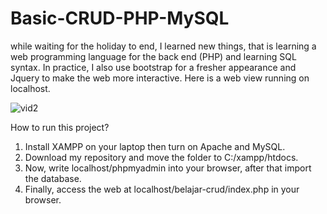 # Basic-CRUD-PHP-MySQL
while waiting for the holiday to end, I learned new things, that is learning a web programming language for the back end (PHP) and learning SQL syntax. In practice, I also use bootstrap for a fresher appearance and Jquery to make the web more interactive. Here is a web view running on localhost.

![vid2](https://user-images.githubusercontent.com/66185022/105703821-c6a63f00-5f48-11eb-81d2-eee4b805243b.gif)

How to run this project?
1. Install XAMPP on your laptop then turn on Apache and MySQL.
2. Download my repository and move the folder to C:/xampp/htdocs.
3. Now, write localhost/phpmyadmin into your browser, after that import the database.
4. Finally, access the web at localhost/belajar-crud/index.php in your browser.
